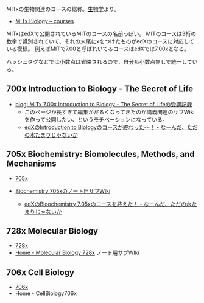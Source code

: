 MITxの生物関連のコースの総称。[生物学](%E7%94%9F%E7%89%A9%E5%AD%A6.md)より。

- [MITx Biology – courses](http://web.mit.edu/mitxbio/courses.html)

MITxはedXで公開されているMITのコースの名前っぽい。
MITのコースは3桁の数字で識別されていて、それの末尾にxをつけたものがedXのコースに対応している模様。
例えばMITで7.00と呼ばれいてるコースはedXでは7.00xとなる。

ハッシュタグなどでは小数点は省略されるので、自分も小数点無しで統一している。

## 700x Introduction to Biology - The Secret of Life

- [blog: MITx 7.00x Introduction to Biology - The Secret of Lifeの受講記録](https://karino2.github.io/2021/07/19/the_secret_of_life.html)
   - このページが長すぎて編集がだるくなってきたのが講義関連のサブWikiを作って公開したい、というモチベーションになっている。
  - [edXのIntroduction to Biologyのコースが終わった〜！ - なーんだ、ただの水たまりじゃないか](https://karino2.github.io/2021/10/06/finish_700x.html)

## 705x Biochemistry: Biomolecules, Methods, and Mechanisms

- [705x](705x.md)

- [Biochemistry 705xのノート用サブWiki](https://karino2.github.io/Biochemistry705x/Home)
  - [edXのBioochemistry 7.05xのコースを終えた！ - なーんだ、ただの水たまりじゃないか](https://karino2.github.io/2021/12/06/finish_biochemistry_course.html)

## 728x Molecular Biology

- [728x](728x.md)
- [Home - Molecular Biology 728x](https://karino2.github.io/MolecularBiology728x/Home) ノート用サブWIki

## 706x Cell Biology

- [706x](706x.md)
- [Home - CellBiology706x](https://karino2.github.io/SubWiki/CellBiology706x/Home)